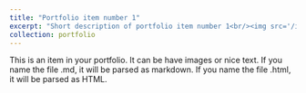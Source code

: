 ```yaml
---
title: "Portfolio item number 1"
excerpt: "Short description of portfolio item number 1<br/><img src='/images/pic_ekamsat_01.jpg'>"
collection: portfolio
---
```


This is an item in your portfolio. It can be have images or nice text. If you name the file .md, it will be parsed as markdown. If you name the file .html, it will be parsed as HTML. 
